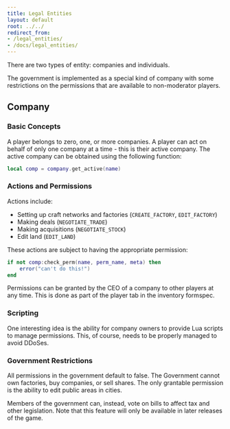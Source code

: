 ```yaml
---
title: Legal Entities
layout: default
root: ../../
redirect_from:
- /legal_entities/
- /docs/legal_entities/
---
```


There are two types of entity: companies and individuals.

The government is implemented as a special kind of company with some restrictions
on the permissions that are available to non-moderator players.


## Company

### Basic Concepts

A player belongs to zero, one, or more companies.
A player can act on behalf of only one company at
a time - this is their active company. The active company can be obtained using the following function:

```lua
local comp = company.get_active(name)
```

### Actions and Permissions

Actions include:

* Setting up craft networks and factories (`CREATE_FACTORY`, `EDIT_FACTORY`)
* Making deals (`NEGOTIATE_TRADE`)
* Making acquisitions (`NEGOTIATE_STOCK`)
* Edit land (`EDIT_LAND`)

These actions are subject to having the appropriate permission:

```lua
if not comp:check_perm(name, perm_name, meta) then
	error("can't do this!")
end
```

Permissions can be granted by the CEO of a company to other
players at any time. This is done as part of the player tab
in the inventory formspec.

### Scripting

One interesting idea is the ability for company owners to provide Lua scripts
to manage permissions. This, of course, needs to be properly managed to avoid
DDoSes.

### Government Restrictions

All permissions in the government default to false.
The Government cannot own factories, buy companies, or sell shares.
The only grantable permission is the ability to edit public areas in cities.

Members of the government can, instead, vote on bills to affect tax and other
legislation. Note that this feature will only be available in later releases
of the game.
